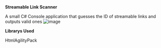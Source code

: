 **Streamable Link Scanner**


A small C# Console application that guesses the ID of streamable links and outputs valid ones
![image](https://github.com/user-attachments/assets/af2dfb1d-9e9b-4e81-a5e6-80e431909c22)

**Librarys Used**

HtmlAgilityPack
